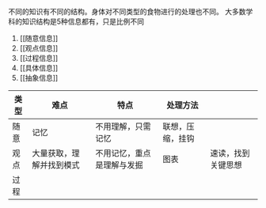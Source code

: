 不同的知识有不同的结构。身体对不同类型的食物进行的处理也不同。
大多数学科的知识结构是5种信息都有，只是比例不同

1. [[随意信息]]
2. [[观点信息]]
3. [[过程信息]]
4. [[具体信息]]
5. [[抽象信息]]

| 类型 | 难点                     | 特点                       | 处理方法         |      |
| ---- | ------------------------ | -------------------------- | ---------------- | ---- |
| 随意 | 记忆                     | 不用理解，只需记忆         | 联想，压缩，挂钩 |      |
| 观点 | 大量获取，理解并找到模式 | 不用记忆，重点是理解与发掘 | 图表             | 速读，找到关键思想 |
| 过程 |                          |                            |                  |      |
